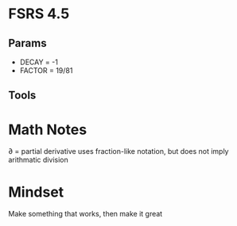 # FSRS 4.5

## Params
- DECAY = -1
- FACTOR = 19/81


## Tools





# Math Notes
∂ = partial derivative
uses fraction-like notation, but does not imply arithmatic division

# Mindset
Make something that works, then make it great
